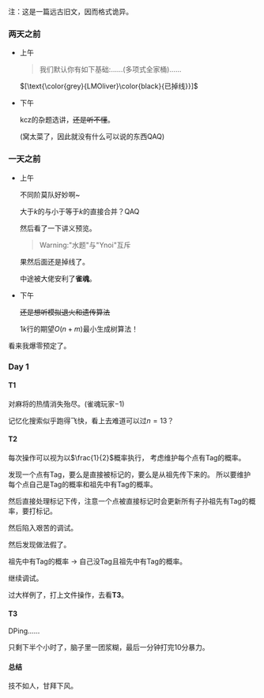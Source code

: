 注：这是一篇远古旧文，因而格式诡异。

### 两天之前

- 上午

  > 我们默认你有如下基础:……(多项式全家桶)……

  $[\text{\color{grey}{LMOliver}\color{black}{已掉线}}]$
  
- 下午
  
  <span class="cf-black-red">kcz</span>的杂题选讲，~~还是听不懂~~。
  
  (窝太菜了，因此就没有什么可以说的东西QAQ)

### 一天之前

- 上午

  不同阶莫队好妙啊~

  大于$k$的与小于等于$k$的直接合并？QAQ

  然后看了一下讲义预览。

  > Warning:"水题"与"Ynoi"互斥
  
  果然后面还是掉线了。

  中途被大佬安利了**雀魂**。

- 下午
  
  ~~还是想听模拟退火和遗传算法~~
  
  $1k$行的期望$O(n+m)$最小生成树算法！

看来我爆零预定了。

### Day 1

#### T1

对麻将的热情消失殆尽。(雀魂玩家$-1$)

记忆化搜索似乎跑得飞快，看上去难道可以过$n=13$？

#### T2

每次操作可以视为以$\frac{1}{2}$概率执行，
考虑维护每个点有$\text{Tag}$的概率。

发现一个点有$\text{Tag}$，要么是直接被标记的，要么是从祖先传下来的。
所以要维护每个点自己是$\text{Tag}$的概率和祖先中有$\text{Tag}$的概率。

然后直接处理标记下传，注意一个点被直接标记时会更新所有子孙祖先有$\text{Tag}$的概率，要打标记。

然后陷入艰苦的调试。

然后发现做法假了。

祖先中有$\text{Tag}$的概率 $\rightarrow$ 自己没$\text{Tag}$且祖先中有$\text{Tag}$的概率。

继续调试。

过大样例了，打上文件操作，去看**T3**。

#### T3

$\text{DP}$ing……

只剩下半个小时了，脑子里一团浆糊，最后一分钟打完$10$分暴力。

#### 总结

技不如人，甘拜下风。